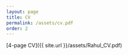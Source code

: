 ```yaml
---
layout: page
title: CV
permalink: /assets/cv.pdf
order: 2
---
```


[4-page CV]({{ site.url }}/assets/Rahul_CV.pdf)

